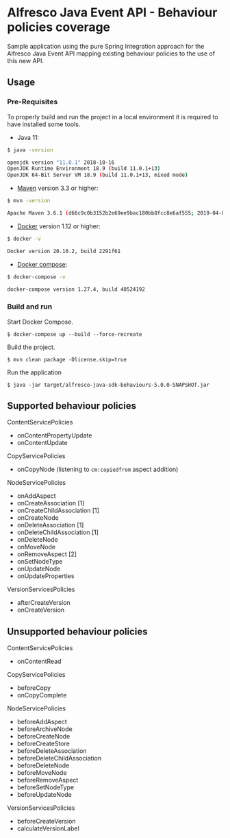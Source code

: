 # Alfresco Java Event API - Behaviour policies coverage

Sample application using the pure Spring Integration approach for the Alfresco Java Event API mapping existing behaviour policies to the use of this new API.


## Usage

### Pre-Requisites

To properly build and run the project in a local environment it is required to have installed some tools.

* Java 11:
```bash
$ java -version

openjdk version "11.0.1" 2018-10-16
OpenJDK Runtime Environment 18.9 (build 11.0.1+13)
OpenJDK 64-Bit Server VM 18.9 (build 11.0.1+13, mixed mode)
```

* [Maven](https://maven.apache.org/install.html) version 3.3 or higher:
```bash
$ mvn -version

Apache Maven 3.6.1 (d66c9c0b3152b2e69ee9bac180bb8fcc8e6af555; 2019-04-04T21:00:29+02:00)
```

* [Docker](https://docs.docker.com/install/) version 1.12 or higher:
```bash
$ docker -v

Docker version 20.10.2, build 2291f61
```

* [Docker compose](https://docs.docker.com/compose/install/):
```bash
$ docker-compose -v

docker-compose version 1.27.4, build 40524192
```

### Build and run

Start Docker Compose.

```
$ docker-compose up --build --force-recreate
```

Build the project.

```
$ mvn clean package -Dlicense.skip=true
```

Run the application

```
$ java -jar target/alfresco-java-sdk-behaviours-5.0.0-SNAPSHOT.jar
```

## Supported behaviour policies

ContentServicePolicies
* onContentPropertyUpdate
* onContentUpdate

CopyServicePolicies
* onCopyNode (listening to `cm:copiedfrom` aspect addition)

NodeServicePolicies
* onAddAspect
* onCreateAssociation [1]
* onCreateChildAssociation [1]
* onCreateNode
* onDeleteAssociation [1]
* onDeleteChildAssociation [1]
* onDeleteNode
* onMoveNode
* onRemoveAspect [2]
* onSetNodeType
* onUpdateNode
* onUpdateProperties

VersionServicesPolicies
* afterCreateVersion
* onCreateVersion

## Unsupported behaviour policies

ContentServicePolicies
* onContentRead

CopyServicePolicies
* beforeCopy
* onCopyComplete

NodeServicePolicies
* beforeAddAspect
* beforeArchiveNode
* beforeCreateNode
* beforeCreateStore
* beforeDeleteAssociation
* beforeDeleteChildAssociation
* beforeDeleteNode
* beforeMoveNode
* beforeRemoveAspect
* beforeSetNodeType
* beforeUpdateNode

VersionServicesPolicies
* beforeCreateVersion
* calculateVersionLabel
